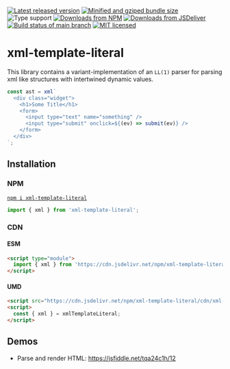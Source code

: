 [![Latest released version](https://img.shields.io/npm/v/xml-template-literal)](https://www.npmjs.com/package/xml-template-literal)
[![Minified and gziped bundle size](https://img.shields.io/bundlephobia/minzip/xml-template-literal)](https://bundlephobia.com/package/xml-template-literal)
![Type support](https://img.shields.io/npm/types/xml-template-literal)
[![Downloads from NPM](https://img.shields.io/npm/dm/xml-template-literal?label=downloads%20npm)](https://www.npmjs.com/package/xml-template-literal)
[![Downloads from JSDeliver](https://img.shields.io/jsdelivr/npm/hm/xml-template-literal?label=downloads%20jsDelivr)](https://www.jsdelivr.com/package/npm/xml-template-literal)
[![Build status of main branch](https://img.shields.io/circleci/build/github/Olian04/xml-template-literal/main?label=test%20%26%20build)](https://app.circleci.com/pipelines/github/Olian04/xml-template-literal)
[![MIT licensed](https://img.shields.io/npm/l/xml-template-literal)](./LICENSE)

# xml-template-literal

This library contains a variant-implementation of an `LL(1)` parser for parsing xml like structures with intertwined dynamic values.

```ts
const ast = xml`
  <div class="widget">
    <h1>Some Title</h1>
    <form>
      <input type="text" name="something" />
      <input type="submit" onclick=${(ev) => submit(ev)} />
    </form>
  </div>
`;
```

## Installation

### NPM

[`npm i xml-template-literal`](https://www.npmjs.com/package/xml-template-literal)

```ts
import { xml } from 'xml-template-literal';
```

### CDN

#### ESM

```html
<script type="module">
  import { xml } from 'https://cdn.jsdelivr.net/npm/xml-template-literal';
</script>
```

#### UMD

```html
<script src="https://cdn.jsdelivr.net/npm/xml-template-literal/cdn/xml-template-literal.js"></script>
<script>
  const { xml } = xmlTemplateLiteral;
</script>
```

## Demos

- Parse and render HTML: <https://jsfiddle.net/tqa24c1h/12>
